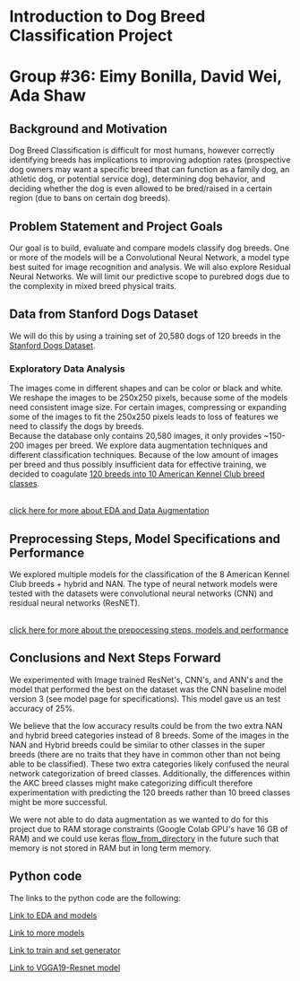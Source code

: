 # Introduction to Dog Breed Classification Project
# Group #36: Eimy Bonilla, David Wei, Ada Shaw 
## Background and Motivation
Dog Breed Classification is difficult for most humans, however correctly identifying breeds has implications to improving adoption rates (prospective dog owners may want a specific breed that can function as a family dog, an athletic dog, or potential service dog), determining dog behavior, and deciding whether the dog is even allowed to be bred/raised in a certain region (due to bans on certain dog breeds). </br>


## Problem Statement and Project Goals
Our goal is to build, evaluate and compare models classify dog breeds. One or more of the models will be a Convolutional Neural Network, a model type best suited for image recognition and analysis. We will also explore Residual Neural Networks. We will limit our predictive scope to purebred dogs due to the complexity in mixed breed physical traits.  

## Data from Stanford Dogs Dataset
We will do this by using a training set of 20,580 dogs of 120 breeds in the [Stanford Dogs Dataset](http://vision.stanford.edu/aditya86/ImageNetDogs/main.html).

### Exploratory Data Analysis
The images come in different shapes and can be color or black and white. We reshape the images to be 250x250 pixels, because some of the models need consistent image size. For certain images, compressing or expanding some of the images to fit the 250x250 pixels leads to loss of features we need to classify the dogs by breeds. <br>
Because the database only contains 20,580 images, it only provides ~150-200 images per breed. We explore data augmentation techniques and different classification techniques. Because of the low amount of images per breed and thus possibly insufficient data for effective training, we decided to coagulate [120 breeds into 10 American Kennel Club breed classes](https://www.akc.org/public-education/resources/general-tips-information/dog-breeds-sorted-groups/). 

<br>[click here for more about EDA and Data Augmentation](EDA.md)

## Preprocessing Steps, Model Specifications and Performance
We explored multiple models for the classification of the 8 American Kennel Club breeds + hybrid and NAN. The type of neural network models were tested with the datasets were convolutional neural networks (CNN) and residual neural networks (ResNET). 

<br>[click here for more about the prepocessing steps, models and performance](model.md)

## Conclusions and Next Steps Forward
We experimented with Image trained ResNet's, CNN's, and ANN's and the model that performed the best on the dataset was the CNN baseline model version 3 (see model page for specifications). This model gave us an test accuracy of 25%. </br>

We believe that the low accuracy results could be from the two extra NAN and hybrid breed categories instead of 8 breeds. Some of the images in the NAN and Hybrid breeds could be similar to other classes in the super breeds (there are no traits that they have in common other than not being able to be classified). These two extra categories likely confused the neural network categorization of breed classes. Additionally, the differences within the AKC breed classes might make categorizing difficult therefore experimentation with predicting the 120 breeds rather than 10 breed classes might be more successful. </br>

We were not able to do data augmentation as we wanted to do for this project due to RAM storage constraints (Google Colab GPU's have 16 GB of RAM) and we could use keras [flow_from_directory](https://medium.com/@vijayabhaskar96/tutorial-image-classification-with-keras-flow-from-directory-and-generators-95f75ebe5720) in the future such that memory is not stored in RAM but in long term memory. 



## Python code
The links to the python code are the following:

[Link to EDA and models](https://colab.research.google.com/drive/1i-o0uGAw5J14S-YspWRkP03y8atL0PuB#scrollTo=XqmCsMSPNfAV)

[Link to more models](https://colab.research.google.com/drive/1NhZgQYb2PmsmxmsttIFuMTyc_ZMthEkH)

[Link to train and set generator](https://colab.research.google.com/drive/1hUPKcDNrKw1nx6gtCJLM2x6GH4MF_o67)

[Link to VGGA19-Resnet model](https://colab.research.google.com/drive/1Iw3cbdtykFKzZPXbbpC2pBFXU7NUzzuk)
